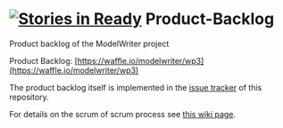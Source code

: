 [![Stories in Ready](https://badge.waffle.io/modelwriter/product-backlog.png?label=ready&title=Ready)](https://waffle.io/modelwriter/product-backlog)
Product-Backlog
===============

Product backlog of the ModelWriter project

Product Backlog: [https://waffle.io/modelwriter/wp3](https://waffle.io/modelwriter/wp3)

The product backlog itself is implemented in the [issue tracker](https://github.com/modelwriter/product-backlog/issues) of this repository.

For details on the scrum of scrum process see [this wiki page](https://github.com/modelwriter/product-backlog/wiki/Scrum-of-scrum-process).


